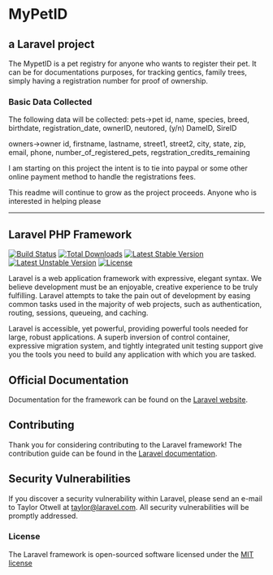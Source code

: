 # MyPetID
## a Laravel project

The MypetID is a pet registry for anyone who wants to register their pet.  It can be for documentations purposes, for tracking gentics, family trees, simply having a registration number for proof of ownership. 

<!-- The cost to regsiter will be $1 per pet.
If someone has a lot of pets blocks of registrations can be purchased:

- up to 25 registrations for $15
- 26-50 registrations for $25
- 51-100 registrations for $50
- unlimited registrations $100
 -->
### Basic Data Collected
The following data will be collected:
pets->pet
id,
name,
species,
breed,
birthdate,
registration_date,
ownerID,
neutored, (y/n)
DameID,
SireID

owners->owner
id,
firstname,
lastname,
street1,
street2,
city,
state,
zip,
email,
phone,
number_of_registered_pets,
regstration_credits_remaining






I am starting on this project the intent is to tie into paypal or some other online payment method to handle the registrations fees. 


This readme will continue to grow as the project proceeds.  Anyone who is interested in helping please


---
## Laravel PHP Framework

[![Build Status](https://travis-ci.org/laravel/framework.svg)](https://travis-ci.org/laravel/framework)
[![Total Downloads](https://poser.pugx.org/laravel/framework/d/total.svg)](https://packagist.org/packages/laravel/framework)
[![Latest Stable Version](https://poser.pugx.org/laravel/framework/v/stable.svg)](https://packagist.org/packages/laravel/framework)
[![Latest Unstable Version](https://poser.pugx.org/laravel/framework/v/unstable.svg)](https://packagist.org/packages/laravel/framework)
[![License](https://poser.pugx.org/laravel/framework/license.svg)](https://packagist.org/packages/laravel/framework)

Laravel is a web application framework with expressive, elegant syntax. We believe development must be an enjoyable, creative experience to be truly fulfilling. Laravel attempts to take the pain out of development by easing common tasks used in the majority of web projects, such as authentication, routing, sessions, queueing, and caching.

Laravel is accessible, yet powerful, providing powerful tools needed for large, robust applications. A superb inversion of control container, expressive migration system, and tightly integrated unit testing support give you the tools you need to build any application with which you are tasked.

## Official Documentation

Documentation for the framework can be found on the [Laravel website](http://laravel.com/docs).

## Contributing

Thank you for considering contributing to the Laravel framework! The contribution guide can be found in the [Laravel documentation](http://laravel.com/docs/contributions).

## Security Vulnerabilities

If you discover a security vulnerability within Laravel, please send an e-mail to Taylor Otwell at taylor@laravel.com. All security vulnerabilities will be promptly addressed.

### License

The Laravel framework is open-sourced software licensed under the [MIT license](http://opensource.org/licenses/MIT)
